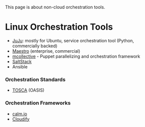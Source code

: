 This page is about non-cloud orchestration tools.

# Linux Orchestration Tools

- [JuJu](https://launchpad.net/juju): mostly for Ubuntu, service orchestration tool (Python, commercially backed)
- [Maestro](http://www.maestrodev.com/) (enterprise, commercial)
- [mcollective](http://puppetlabs.com/mcollective) - Puppet parallelizing and orchestration framework
- [SaltStack](http://www.saltstack.com/community/)
- Ansible

### Orchestration Standards

-   [TOSCA](https://www.oasis-open.org/committees/tc_home.php?wg_abbrev=tosca) (OASIS)

### Orchestration Frameworks

-   [calm.io](https://calm.io)
-   [Cloudify](https://getcloudify.org/)
